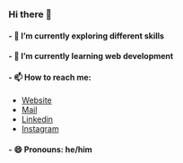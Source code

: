 ### Hi there 👋

<!--
**divyakumar31/divyakumar31** is a ✨ _special_ ✨ repository because its `README.md` (this file) appears on your GitHub profile.

Here are some ideas to get you started:

- 🔭 I’m currently working on ...
- 🌱 I’m currently learning ...
- 👯 I’m looking to collaborate on ...
- 🤔 I’m looking for help with ...
- 💬 Ask me about ...
- 📫 How to reach me: ...
- 😄 Pronouns: ...
- ⚡ Fun fact: ...
-->
#### - 🔭 I’m currently exploring different skills
#### - 🌱 I’m currently learning web development
#### - 📫 How to reach me: <br>
- [Website](https://divyapatel-31.web.app) <br>
- [Mail](mailto:d.b.patel691@gmail.com)<br>
- [Linkedin](www.linkedin.com/in/divyapatel31)
- [Instagram](https://www.instagram.com/divy_patel31/)
#### - 😄 Pronouns: he/him
